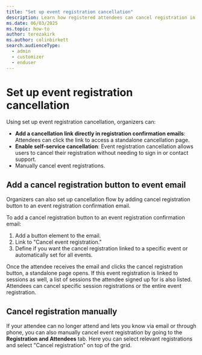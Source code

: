 ```yaml
---
title: "Set up event registration cancellation"
description: Learn how registered attendees can cancel registration in Dynamics 365 Customer Insights - Journeys.
ms.date: 06/03/2025
ms.topic: how-to
author: terezakirk
ms.author: colinbirkett
search.audienceType: 
  - admin
  - customizer
  - enduser
---
```

# Set up event registration cancellation

Using set up event registration cancellation, organizers can:

- **Add a cancellation link directly in registration confirmation emails**: Attendees can click the link to access a standalone cancellation page.
- **Enable self-service cancellation**: Event registration cancellation allows users to cancel their registration without needing to sign in or contact support.
- Manually cancel event registrations.

## Add a cancel registration button to event email

Organizers can also set up cancellation flow by adding cancel registration button to an event registration confirmation email.

To add a cancel registration button to an event registration confirmation email:

1. Add a button element to the email.
1. Link to "Cancel event registration."
1. Define if you want the cancel registration linked to a specific event or automatically set for all events.

Once the attendee receives the email and clicks the cancel registration button, a standalone page opens. If this event registration is linked to sessions as well, a list of sessions the attendee signed up for is also listed. Attendees can cancel specific session registrations or the entire event registration. 

## Cancel registration manually 

If your attendee can no longer attend and lets you know via email or through phone, you can also manually cancel event registration by going to the **Registration and Attendees** tab. Here you can select relevant registrations and select "Cancel registration" on top of the grid.
